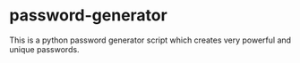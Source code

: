 # password-generator
This is a python password generator script which creates very powerful and unique passwords.
